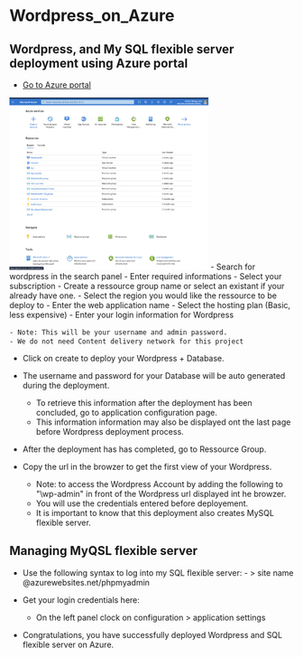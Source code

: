 # Wordpress_on_Azure

## Wordpress, and My SQL flexible server deployment using Azure portal


- [Go to Azure portal](https://portal.azure.com/#home)
<img src="https://github.com/sanfofana/wordpress_on_Azure/blob/main/Azure%20portal.png" height="70%" width="70%" alt="Disk Sanitization Steps"/>
- Search for wordpress in the search panel
- Enter required informations
- Select your subscription 
- Create a ressource group name or select an existant if your already have one.
- Select the region you would like the ressource to be deploy to
- Enter the web application name 
- Select the hosting plan (Basic, less expensive)
- Enter your login information for Wordpress

    - Note: This will be your username and admin password.
    - We do not need Content delivery network for this project
- Click on create to deploy your Wordpress + Database.

- The username and password for your Database will be auto generated during the deployment.
    - To retrieve this information after the deployment has been concluded, go to application configuration page.
    - This information information may also be displayed ont the last page before Wordpress deployment process.
    
    
- After the deployment has has completed, go to Ressource Group.
    
    
    
    
- Copy the url in the browzer to get the first view of your Wordpress.




    - Note: to access the Wordpress Account by adding the following to "\wp-admin" in front of the Wordpress url displayed int he browzer.
    - You will use the credentials entered before deployement.
    - It is important to know that this deployment also creates MySQL flexible server.
    
## Managing MyQSL flexible server

- Use the following syntax to log into my SQL flexible server:
        - > site name @azurewebsites.net/phpmyadmin 
        
- Get your login credentials here: 
    - On the left panel clock on configuration > application settings
    
- Congratulations, you have successfully deployed Wordpress and SQL flexible server on Azure.
        
